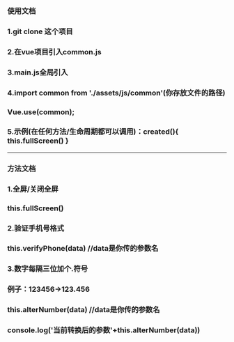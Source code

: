 ### 使用文档
### 1.git clone 这个项目
### 2.在vue项目引入common.js
### 3.main.js全局引入
### 4.import common from './assets/js/common'(你存放文件的路径)
###  Vue.use(common);
### 5.示例(在任何方法/生命周期都可以调用)：created(){ this.fullScreen() }

------------------------------------------------------------------------------
### 方法文档
### 1.全屏/关闭全屏
### this.fullScreen()
### 2.验证手机号格式
### this.verifyPhone(data) //data是你传的参数名
### 3.数字每隔三位加个.符号 
### 例子：123456->123.456
### this.alterNumber(data) //data是你传的参数名
### console.log('当前转换后的参数'+this.alterNumber(data))
